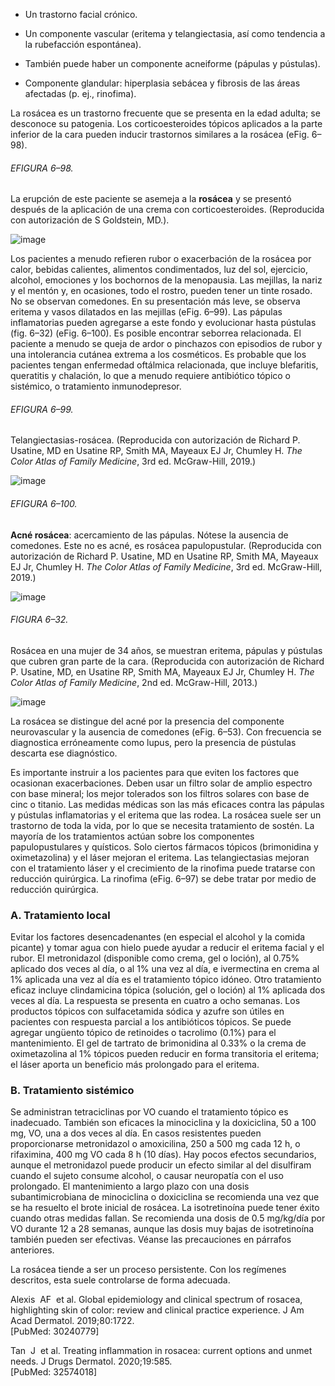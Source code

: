 -   Un trastorno facial crónico.
    
-   Un componente vascular (eritema y telangiectasia, así como tendencia a la rubefacción espontánea).
    
-   También puede haber un componente acneiforme (pápulas y pústulas).
    
-   Componente glandular: hiperplasia sebácea y fibrosis de las áreas afectadas (p. ej., rinofima).
    

La rosácea es un trastorno frecuente que se presenta en la edad adulta; se desconoce su patogenia. Los corticoesteroides tópicos aplicados a la parte inferior de la cara pueden inducir trastornos similares a la rosácea (eFig. 6–98).

###### EFIGURA 6–98.

La erupción de este paciente se asemeja a la **rosácea** y se presentó después de la aplicación de una crema con corticoesteroides. (Reproducida con autorización de S Goldstein, MD.).

![image](https://mgh.silverchair-cdn.com/mgh/content_public/book/3323/m_amed.cmdt23_ch6_ef098-1_1682436401.51484.png?Expires=1693243207&Signature=wLqEldvQ~TtOmMMzc-OJQkI28jBdqYpmmw2Zk~MdsMPaxphZlEf6M-mNihVsOkalzclKkWGuoLyp9iE6PiQv3CaMOvpYIsjDSVPUoAgHkC1BxqGQPu5TnvyRnogctp5BpRmseNS6er2USoPl3b50O592ZBT1Qj8WyzwkwuK88cGQoiaGO63JRikQ2d8-U8oYijRIy3O497qoWZi3fBFUSNc4D4CdZb7wHKflPJF8rztepNalAyf~Rlu6d7ySgvM0uPssDFCY~uHRY3nBamupDjIQnyHZoaceIjiQVO988M5uKiz8gLsdRKzO8kKnBMF~KOqZe0d7NuTHrQrer9Xc4w__&Key-Pair-Id=APKAIE5G5CRDK6RD3PGA)

Los pacientes a menudo refieren rubor o exacerbación de la rosácea por calor, bebidas calientes, alimentos condimentados, luz del sol, ejercicio, alcohol, emociones y los bochornos de la menopausia. Las mejillas, la nariz y el mentón y, en ocasiones, todo el rostro, pueden tener un tinte rosado. No se observan comedones. En su presentación más leve, se observa eritema y vasos dilatados en las mejillas (eFig. 6–99). Las pápulas inflamatorias pueden agregarse a este fondo y evolucionar hasta pústulas (fig. 6–32) (eFig. 6–100). Es posible encontrar seborrea relacionada. El paciente a menudo se queja de ardor o pinchazos con episodios de rubor y una intolerancia cutánea extrema a los cosméticos. Es probable que los pacientes tengan enfermedad oftálmica relacionada, que incluye blefaritis, queratitis y chalación, lo que a menudo requiere antibiótico tópico o sistémico, o tratamiento inmunodepresor.

###### EFIGURA 6–99.

Telangiectasias-rosácea. (Reproducida con autorización de Richard P. Usatine, MD en Usatine RP, Smith MA, Mayeaux EJ Jr, Chumley H. _The Color Atlas of Family Medicine_, 3rd ed. McGraw-Hill, 2019.)

![image](https://mgh.silverchair-cdn.com/mgh/content_public/book/3323/m_amed.cmdt23_ch6_ef099-1_1682436401.53485.png?Expires=1693243207&Signature=sPVOA~2bdSdsBJPStdXKOjCLN7M35HmGYyQCJRWReAtaxWLuFnBoFjvqPMJh6h4EYq0wVDyDCFO3NemMwq4o2wUaB0bn-RJnKyBFksgqBTlA00yDw4Tqt0ODN2PKBb1atvJgaxn-URIMFss9WeESuY4I7JVFHj4AJc3UvamyCzyh0In5qwROeRIKeAegvuzu6tkLNjaM6y2i7IOtBACR9TM-wn-Fpx3ggmyOpnIDZZaXjRI5JV8sGFHLRcAtOz6ySdW4l-blZf3a5xA39x5M4jnIWDPlXs60QcVTP~od~2rDKGYLokFMkXbBCwhtDw6TUW6ddD0w-iD5CNImHEWjuw__&Key-Pair-Id=APKAIE5G5CRDK6RD3PGA)

###### EFIGURA 6–100.

**Acné rosácea**: acercamiento de las pápulas. Nótese la ausencia de comedones. Este no es acné, es rosácea papulopustular. (Reproducida con autorización de Richard P. Usatine, MD en Usatine RP, Smith MA, Mayeaux EJ Jr, Chumley H. _The Color Atlas of Family Medicine_, 3rd ed. McGraw-Hill, 2019.)

![image](https://mgh.silverchair-cdn.com/mgh/content_public/book/3323/m_amed.cmdt23_ch6_ef100-1_1682436401.54484.png?Expires=1693243207&Signature=DEm5MdnJ7AoT4rF-6mK3~xfuH~s4C7xPGQxxiwAQ3mzaHhsEwHe5ROIPM-yQ3tifkd8gNrDzf~gc~T5H3kelwH44hSCiZ2dPOnhgv~gSDftncwUFyaF3SknWaoKXEppHFszTb9mcNo1I0~6hioBOhyiOppRyoTGmVqPj2lh2rFlrydlCVLmLSGZ-2m9Q~BH9y6QapHApRMsmHJ7SybkgNPTc-TWCIB9x9HCoDxCdLJsDmQWBSQoh7Xy0-asKE8RxfchSQd~R~YFlxt~9buiWPW33PvONMhWR4~5mjrcwuUF4MDPect4xEoa3Xn~9pGFxrYDJfA57jA39~9L5oDFf7Q__&Key-Pair-Id=APKAIE5G5CRDK6RD3PGA)

###### FIGURA 6–32.

Rosácea en una mujer de 34 años, se muestran eritema, pápulas y pústulas que cubren gran parte de la cara. (Reproducida con autorización de Richard P. Usatine, MD, en Usatine RP, Smith MA, Mayeaux EJ Jr, Chumley H. _The Color Atlas of Family Medicine_, 2nd ed. McGraw-Hill, 2013.)

![image](https://mgh.silverchair-cdn.com/mgh/content_public/book/3323/m_amed.cmdt23_ch6_f032-1_1682436401.54985.png?Expires=1693243207&Signature=BWpbDcF~6DUkzgTbOFuSOtBhTyqTN5BjTKrO~31vWti~IA4O0d1OyPQbRrFprX-FuNc4g9qTRWxFkqXnSn3BipsY5rRrm5LJhnt8LxXbP4MWbXVnKYkO2Q604AWlBAxW3MTOT65z2temhYJZaZm9HwqJuo5QlDUrN1byj6edeDDQWuZr3UAp-PxJAbMWL7fYyW2wVerPc2IJgLeScArDSOSWX76s~ep4PNNqMKnEj8bfVBZcLCOlr0Hq5TPUCz3BsLVcSUUKgDCXqiYxLVj~hgau15UL2iU1gzTSD77Ae0sVJ9S4smfhCO1aUmGvZXel21ec~mPjjg~ABTbRLYK-Fg__&Key-Pair-Id=APKAIE5G5CRDK6RD3PGA)

La rosácea se distingue del acné por la presencia del componente neurovascular y la ausencia de comedones (eFig. 6–53). Con frecuencia se diagnostica erróneamente como lupus, pero la presencia de pústulas descarta ese diagnóstico.

Es importante instruir a los pacientes para que eviten los factores que ocasionan exacerbaciones. Deben usar un filtro solar de amplio espectro con base mineral; los mejor tolerados son los filtros solares con base de cinc o titanio. Las medidas médicas son las más eficaces contra las pápulas y pústulas inflamatorias y el eritema que las rodea. La rosácea suele ser un trastorno de toda la vida, por lo que se necesita tratamiento de sostén. La mayoría de los tratamientos actúan sobre los componentes papulopustulares y quísticos. Solo ciertos fármacos tópicos (brimonidina y oximetazolina) y el láser mejoran el eritema. Las telangiectasias mejoran con el tratamiento láser y el crecimiento de la rinofima puede tratarse con reducción quirúrgica. La rinofima (eFig. 6–97) se debe tratar por medio de reducción quirúrgica.

### A. Tratamiento local

Evitar los factores desencadenantes (en especial el alcohol y la comida picante) y tomar agua con hielo puede ayudar a reducir el eritema facial y el rubor. El metronidazol (disponible como crema, gel o loción), al 0.75% aplicado dos veces al día, o al 1% una vez al día, e ivermectina en crema al 1% aplicada una vez al día es el tratamiento tópico idóneo. Otro tratamiento eficaz incluye clindamicina tópica (solución, gel o loción) al 1% aplicada dos veces al día. La respuesta se presenta en cuatro a ocho semanas. Los productos tópicos con sulfacetamida sódica y azufre son útiles en pacientes con respuesta parcial a los antibióticos tópicos. Se puede agregar ungüento tópico de retinoides o tacrolimo (0.1%) para el mantenimiento. El gel de tartrato de brimonidina al 0.33% o la crema de oximetazolina al 1% tópicos pueden reducir en forma transitoria el eritema; el láser aporta un beneficio más prolongado para el eritema.

### B. Tratamiento sistémico

Se administran tetraciclinas por VO cuando el tratamiento tópico es inadecuado. También son eficaces la minociclina y la doxiciclina, 50 a 100 mg, VO, una a dos veces al día. En casos resistentes pueden proporcionarse metronidazol o amoxicilina, 250 a 500 mg cada 12 h, o rifaximina, 400 mg VO cada 8 h (10 días). Hay pocos efectos secundarios, aunque el metronidazol puede producir un efecto similar al del disulfiram cuando el sujeto consume alcohol, o causar neuropatía con el uso prolongado. El mantenimiento a largo plazo con una dosis subantimicrobiana de minociclina o doxiciclina se recomienda una vez que se ha resuelto el brote inicial de rosácea. La isotretinoína puede tener éxito cuando otras medidas fallan. Se recomienda una dosis de 0.5 mg/kg/día por VO durante 12 a 28 semanas, aunque las dosis muy bajas de isotretinoína también pueden ser efectivas. Véanse las precauciones en párrafos anteriores.

La rosácea tiende a ser un proceso persistente. Con los regímenes descritos, esta suele controlarse de forma adecuada.

Alexis  AF  et al. Global epidemiology and clinical spectrum of rosacea, highlighting skin of color: review and clinical practice experience. J Am Acad Dermatol. 2019;80:1722.  
[PubMed: 30240779]    

Tan  J  et al. Treating inflammation in rosacea: current options and unmet needs. J Drugs Dermatol. 2020;19:585.  
[PubMed: 32574018]